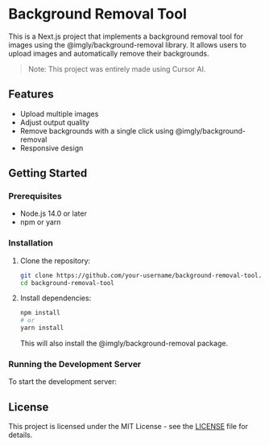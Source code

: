 # Background Removal Tool

This is a Next.js project that implements a background removal tool for images using the @imgly/background-removal library. It allows users to upload images and automatically remove their backgrounds.

> Note: This project was entirely made using Cursor AI.

## Features

- Upload multiple images
- Adjust output quality
- Remove backgrounds with a single click using @imgly/background-removal
- Responsive design

## Getting Started

### Prerequisites

- Node.js 14.0 or later
- npm or yarn

### Installation

1. Clone the repository:
   ```bash
   git clone https://github.com/your-username/background-removal-tool.git
   cd background-removal-tool
   ```

2. Install dependencies:
   ```bash
   npm install
   # or
   yarn install
   ```

   This will also install the @imgly/background-removal package.

### Running the Development Server

To start the development server:

## License

This project is licensed under the MIT License - see the [LICENSE](LICENSE) file for details.
